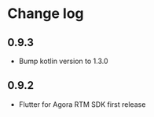 # Change log

## 0.9.3

* Bump kotlin version to 1.3.0

## 0.9.2

* Flutter for Agora RTM SDK first release

